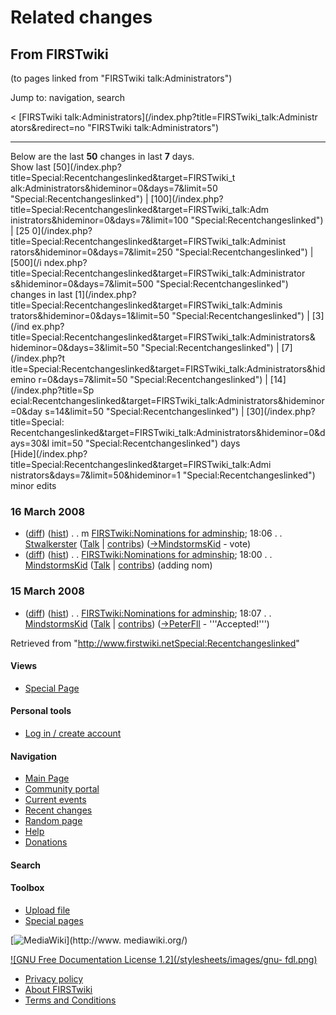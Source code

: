 # Related changes

## From FIRSTwiki

(to pages linked from "FIRSTwiki talk:Administrators")

Jump to: navigation, search

< [FIRSTwiki talk:Administrators](/index.php?title=FIRSTwiki_talk:Administr
ators&redirect=no "FIRSTwiki talk:Administrators")

--------------------------------------------------------------------------------

Below are the last **50** changes in last **7** days.<br>
Show last [50](/index.php?title=Special:Recentchangeslinked&target=FIRSTwiki_t
alk:Administrators&hideminor=0&days=7&limit=50 "Special:Recentchangeslinked") | [100](/index.php?title=Special:Recentchangeslinked&target=FIRSTwiki_talk:Adm
inistrators&hideminor=0&days=7&limit=100 "Special:Recentchangeslinked") | [25 0](/index.php?title=Special:Recentchangeslinked&target=FIRSTwiki_talk:Administ
rators&hideminor=0&days=7&limit=250 "Special:Recentchangeslinked") | [500](/i
ndex.php?title=Special:Recentchangeslinked&target=FIRSTwiki_talk:Administrator
s&hideminor=0&days=7&limit=500 "Special:Recentchangeslinked") changes in last [1](/index.php?title=Special:Recentchangeslinked&target=FIRSTwiki_talk:Adminis
trators&hideminor=0&days=1&limit=50 "Special:Recentchangeslinked") | [3](/ind
ex.php?title=Special:Recentchangeslinked&target=FIRSTwiki_talk:Administrators&
hideminor=0&days=3&limit=50 "Special:Recentchangeslinked") | [7](/index.php?t
itle=Special:Recentchangeslinked&target=FIRSTwiki_talk:Administrators&hidemino
r=0&days=7&limit=50 "Special:Recentchangeslinked") | [14](/index.php?title=Sp
ecial:Recentchangeslinked&target=FIRSTwiki_talk:Administrators&hideminor=0&day
s=14&limit=50 "Special:Recentchangeslinked") | [30](/index.php?title=Special:
Recentchangeslinked&target=FIRSTwiki_talk:Administrators&hideminor=0&days=30&l
imit=50 "Special:Recentchangeslinked") days<br>
[Hide](/index.php?title=Special:Recentchangeslinked&target=FIRSTwiki_talk:Admi
nistrators&days=7&limit=50&hideminor=1 "Special:Recentchangeslinked") minor edits

### 16 March 2008

- ([diff](/index.php?title=FIRSTwiki:Nominations_for_adminship&curid=2193&diff=66987&oldid=66986 "FIRSTwiki:Nominations for adminship")) ([hist](/index.php?title=FIRSTwiki:Nominations_for_adminship&curid=2193&action=history "FIRSTwiki:Nominations for adminship")) . . m [FIRSTwiki:Nominations for adminship](FIRSTwiki:Nominations_for_adminship "FIRSTwiki:Nominations for adminship"); 18:06 . . [Stwalkerster](User:Stwalkerster "User:Stwalkerster") ([Talk](/index.php?title=User_talk:Stwalkerster&action=edit "User talk:Stwalkerster") | [contribs](/index.php?title=Special:Contributions&target=Stwalkerster "Special:Contributions")) ([→](FIRSTwiki:Nominations_for_adminship#User:MindstormsKid.7CMindstormsKid "FIRSTwiki:Nominations for adminship")[MindstormsKid](User:MindstormsKid "User:MindstormsKid") - vote)
- ([diff](/index.php?title=FIRSTwiki:Nominations_for_adminship&curid=2193&diff=66986&oldid=66942 "FIRSTwiki:Nominations for adminship")) ([hist](/index.php?title=FIRSTwiki:Nominations_for_adminship&curid=2193&action=history "FIRSTwiki:Nominations for adminship")) . . [FIRSTwiki:Nominations for adminship](FIRSTwiki:Nominations_for_adminship "FIRSTwiki:Nominations for adminship"); 18:00 . . [MindstormsKid](User:MindstormsKid "User:MindstormsKid") ([Talk](/index.php?title=User_talk:MindstormsKid&action=edit "User talk:MindstormsKid") | [contribs](/index.php?title=Special:Contributions&target=MindstormsKid "Special:Contributions")) (adding nom)

### 15 March 2008

- ([diff](/index.php?title=FIRSTwiki:Nominations_for_adminship&curid=2193&diff=66942&oldid=42659 "FIRSTwiki:Nominations for adminship")) ([hist](/index.php?title=FIRSTwiki:Nominations_for_adminship&curid=2193&action=history "FIRSTwiki:Nominations for adminship")) . . [FIRSTwiki:Nominations for adminship](FIRSTwiki:Nominations_for_adminship "FIRSTwiki:Nominations for adminship"); 18:07 . . [MindstormsKid](User:MindstormsKid "User:MindstormsKid") ([Talk](/index.php?title=User_talk:MindstormsKid&action=edit "User talk:MindstormsKid") | [contribs](/index.php?title=Special:Contributions&target=MindstormsKid "Special:Contributions")) ([→](FIRSTwiki:Nominations_for_adminship#User:PeterFll.7CPeterFll_-_.27.27.27Accepted.21.27.27.27 "FIRSTwiki:Nominations for adminship")[PeterFll](User:PeterFll "User:PeterFll") - '''Accepted!''')

Retrieved from "<http://www.firstwiki.netSpecial:Recentchangeslinked>"

#### Views

- [Special Page](Special:Recentchangeslinked/FIRSTwiki_talk:Administrators)

#### Personal tools

- [Log in / create account](/index.php?title=Special:Userlogin&returnto=Special:Recentchangeslinked)

[](Main_Page "Main Page")

#### Navigation

- [Main Page](Main_Page)
- [Community portal](FIRSTwiki:Community_portal)
- [Current events](Current_events)
- [Recent changes](Special:Recentchanges)
- [Random page](Special:Random)
- [Help](Help:Contents)
- [Donations](FIRSTwiki:Site_support)

#### Search

#### Toolbox

- [Upload file](Special:Upload)
- [Special pages](Special:Specialpages)

[![MediaWiki](/skins/common/images/poweredby_mediawiki_88x31.png)](http://www.
mediawiki.org/)

[![GNU Free Documentation License 1.2](/stylesheets/images/gnu-
fdl.png)](http://www.gnu.org/copyleft/fdl.html)

- [Privacy policy](FIRSTwiki:Privacy_policy "FIRSTwiki:Privacy policy")
- [About FIRSTwiki](FIRSTwiki:About "FIRSTwiki:About")
- [Terms and Conditions](FIRSTwiki:Terms_and_conditions "FIRSTwiki:Terms and conditions")
